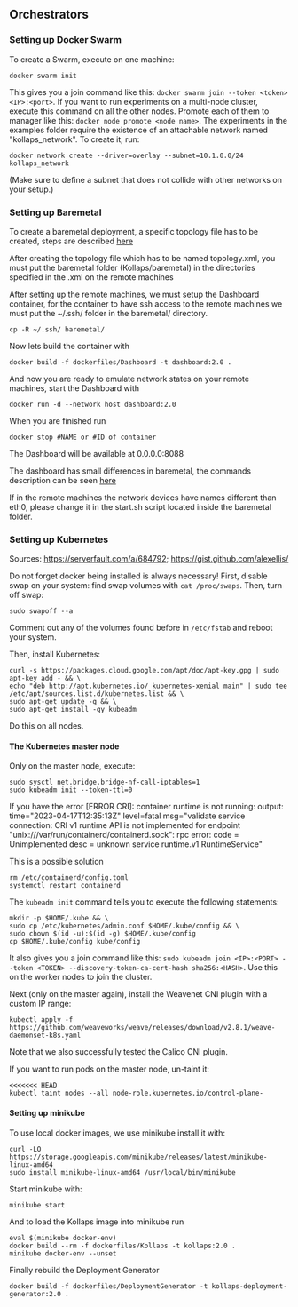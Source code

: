 ## Orchestrators

### Setting up Docker Swarm

To create a Swarm, execute on one machine:
```
docker swarm init
```
This gives you a join command like this: `docker swarm join --token <token> <IP>:<port>`.
If you want to run experiments on a multi-node cluster, execute this command on all the other nodes. Promote each of them to manager like this: `docker node promote <node name>`.
The experiments in the examples folder require the existence of an attachable network named "kollaps_network".
To create it, run:
```
docker network create --driver=overlay --subnet=10.1.0.0/24 kollaps_network
```
(Make sure to define a subnet that does not collide with other networks on your setup.)


### Setting up Baremetal

To create a baremetal deployment, a specific topology file has to be created, steps are described [here](https://github.com/miguelammatos/kollaps-private/wiki/Baremetal-experiments#topology-description)

After creating the topology file which has to be named topology.xml, you must put the baremetal folder (Kollaps/baremetal) in the directories specified in the .xml on the remote machines

After setting up the remote machines, we must setup the Dashboard container, for the container to have ssh access to the remote machines we must put the ~/.ssh/ folder in the baremetal/ directory.

```
cp -R ~/.ssh/ baremetal/
```

Now lets build the container with
```
docker build -f dockerfiles/Dashboard -t dashboard:2.0 .
```

And now you are ready to emulate network states on your remote machines, start the Dashboard with

```
docker run -d --network host dashboard:2.0
```

When you are finished run

```
docker stop #NAME or #ID of container
```

The Dashboard will be available at 0.0.0.0:8088

The dashboard has small differences in baremetal, the commands description can be seen [here](https://github.com/miguelammatos/kollaps-private/wiki/Baremetal-experiments#dashboard)

If in the remote machines the network devices have names different than eth0, please change it in the start.sh script located inside the baremetal folder.

### Setting up Kubernetes

Sources: https://serverfault.com/a/684792; https://gist.github.com/alexellis/

Do not forget docker being installed is always necessary!
First, disable swap on your system: find swap volumes with `cat /proc/swaps`. Then, turn off swap:

```
sudo swapoff --a
```

Comment out any of the volumes found before in `/etc/fstab` and reboot your system.

Then, install Kubernetes:

```
curl -s https://packages.cloud.google.com/apt/doc/apt-key.gpg | sudo apt-key add - && \
echo "deb http://apt.kubernetes.io/ kubernetes-xenial main" | sudo tee /etc/apt/sources.list.d/kubernetes.list && \
sudo apt-get update -q && \
sudo apt-get install -qy kubeadm
```

Do this on all nodes.

#### The Kubernetes master node

Only on the master node, execute:

```
sudo sysctl net.bridge.bridge-nf-call-iptables=1
sudo kubeadm init --token-ttl=0
```
If you have the error 
[ERROR CRI]: container runtime is not running: output: time="2023-04-17T12:35:13Z" level=fatal msg="validate service connection: CRI v1 runtime API is not implemented for endpoint \"unix:///var/run/containerd/containerd.sock\": rpc error: code = Unimplemented desc = unknown service runtime.v1.RuntimeService"

This is a possible solution

```
rm /etc/containerd/config.toml
systemctl restart containerd
```

The `kubeadm init` command tells you to execute the following statements:

```
mkdir -p $HOME/.kube && \
sudo cp /etc/kubernetes/admin.conf $HOME/.kube/config && \
sudo chown $(id -u):$(id -g) $HOME/.kube/config
cp $HOME/.kube/config kube/config
```

It also gives you a join command like this: `sudo kubeadm join <IP>:<PORT> --token <TOKEN> --discovery-token-ca-cert-hash sha256:<HASH>`. Use this on the worker nodes to join the cluster.

Next (only on the master again), install the Weavenet CNI plugin with a custom IP range:

```
kubectl apply -f https://github.com/weaveworks/weave/releases/download/v2.8.1/weave-daemonset-k8s.yaml
```
Note that we also successfully tested the Calico CNI plugin.

If you want to run pods on the master node, un-taint it:

```
<<<<<<< HEAD
kubectl taint nodes --all node-role.kubernetes.io/control-plane-
```


#### Setting up minikube

To use local docker images, we use minikube install it with:

```
curl -LO https://storage.googleapis.com/minikube/releases/latest/minikube-linux-amd64
sudo install minikube-linux-amd64 /usr/local/bin/minikube

```

Start minikube with:

```
minikube start
```

And to load the Kollaps image into minikube run

```
eval $(minikube docker-env)  
docker build --rm -f dockerfiles/Kollaps -t kollaps:2.0 .
minikube docker-env --unset
```

Finally rebuild the Deployment Generator

```
docker build -f dockerfiles/DeploymentGenerator -t kollaps-deployment-generator:2.0 .
```

